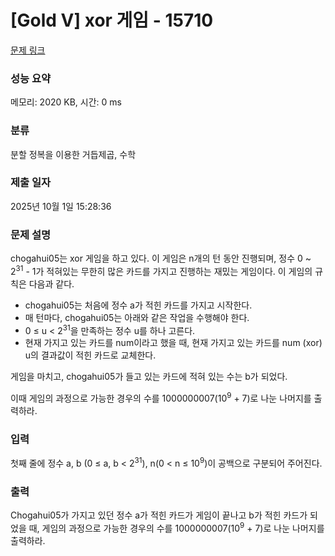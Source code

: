 # [Gold V] xor 게임 - 15710 

[문제 링크](https://www.acmicpc.net/problem/15710) 

### 성능 요약

메모리: 2020 KB, 시간: 0 ms

### 분류

분할 정복을 이용한 거듭제곱, 수학

### 제출 일자

2025년 10월 1일 15:28:36

### 문제 설명

<p>chogahui05는 xor 게임을 하고 있다. 이 게임은 n개의 턴 동안 진행되며, 정수 0 ~ 2<sup>31</sup> - 1가 적혀있는 무한히 많은 카드를 가지고 진행하는 재밌는 게임이다. 이 게임의 규칙은 다음과 같다.</p>

<ul>
	<li>chogahui05는 처음에 정수 a가 적힌 카드를 가지고 시작한다. </li>
	<li>매 턴마다, chogahui05는 아래와 같은 작업을 수행해야 한다.</li>
	<li>0 ≤ u < 2<sup>31</sup>을 만족하는 정수 u를 하나 고른다.</li>
	<li>현재 가지고 있는 카드를 num이라고 했을 때, 현재 가지고 있는 카드를 num (xor) u의 결과값이 적힌 카드로 교체한다.</li>
</ul>

<p>게임을 마치고, chogahui05가 들고 있는 카드에 적혀 있는 수는 b가 되었다.</p>

<p>이때 게임의 과정으로 가능한 경우의 수를 1000000007(10<sup>9</sup> + 7)로 나눈 나머지를 출력하라.</p>

### 입력 

 <p>첫째 줄에 정수 a, b (0 ≤ a, b < 2<sup>31</sup>), n(0 < n ≤ 10<sup>9</sup>)이 공백으로 구분되어 주어진다. </p>

### 출력 

 <p>Chogahui05가 가지고 있던 정수 a가 적힌 카드가 게임이 끝나고 b가 적힌 카드가 되었을 때, 게임의 과정으로 가능한 경우의 수를 1000000007(10<sup>9</sup> + 7)로 나눈 나머지를 출력하라.</p>

